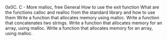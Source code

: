 0x0C. C - More malloc, free
General
How to use the exit function
What are the functions calloc and realloc from the standard library and how to use them
Write a function that allocates memory using malloc.
Write a function that concatenates two strings.
Write a function that allocates memory for an array, using malloc.
Write a function that allocates memory for an array, using malloc.